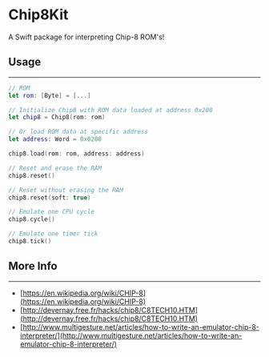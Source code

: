# Chip8Kit

A Swift package for interpreting Chip-8 ROM's!

## Usage
--------

```swift
// ROM
let rom: [Byte] = [...]

// Initialize Chip8 with ROM data loaded at address 0x200
let chip8 = Chip8(rom: rom)

// Or load ROM data at specific address
let address: Word = 0x0200

chip8.load(rom: rom, address: address)

// Reset and erase the RAM
chip8.reset()

// Reset without erasing the RAM
chip8.reset(soft: true)

// Emulate one CPU cycle
chip8.cycle()

// Emulate one timer tick
chip8.tick()
```

## More Info
------------

- [https://en.wikipedia.org/wiki/CHIP-8](https://en.wikipedia.org/wiki/CHIP-8)
- [http://devernay.free.fr/hacks/chip8/C8TECH10.HTM](http://devernay.free.fr/hacks/chip8/C8TECH10.HTM)
- [http://www.multigesture.net/articles/how-to-write-an-emulator-chip-8-interpreter/](http://www.multigesture.net/articles/how-to-write-an-emulator-chip-8-interpreter/)
